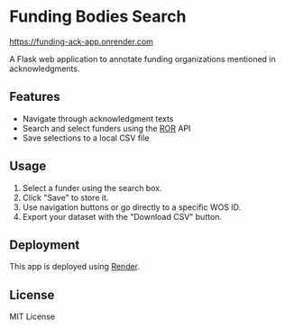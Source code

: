 # Funding Bodies Search

https://funding-ack-app.onrender.com

A Flask web application to annotate funding organizations mentioned in acknowledgments.

## Features

- Navigate through acknowledgment texts
- Search and select funders using the [ROR](https://ror.org/) API
- Save selections to a local CSV file

## Usage

1. Select a funder using the search box.
2. Click "Save" to store it.
3. Use navigation buttons or go directly to a specific WOS ID.
4. Export your dataset with the "Download CSV" button.

## Deployment

This app is deployed using [Render](https://render.com).

## License

MIT License

